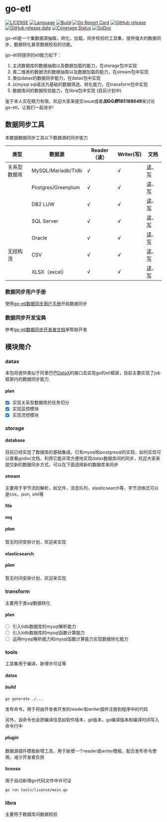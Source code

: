 # go-etl
[![LICENSE][license-img]][license]
[![Language][lang-img]][lang]
[![Build][ci-img]][ci]
[![Go Report Card][report-img]][report]
[![GitHub release][release-img]][release]
[![GitHub release date][release-date-img]][release-date]
[![Coverage Status][cov-img]][cov]
[![GoDoc][doc-img]][doc]

go-etl是一个集数据源抽取，转化，加载，同步校验的工具集，提供强大的数据同步，数据转化甚至数据校验的功能。

go-etl将提供的etl能力如下：

1. 主流数据库的数据抽取以及数据加载的能力，在storage包中实现
2. 类二维表的数据流的数据抽取以及数据加载的能力，在stream包中实现
3. 类似datax的数据同步能力，在datax包中实现
4. 以mysql sql语法为基础的数据筛选、转化能力，在transform包中实现
5. 数据库间的数据校验能力，在libra包中实现 (目前计划中)

鉴于本人实在精力有限，欢迎大家来提交issue或者***加QQ群185188648***来讨论go-etl，让我们一起进步!

## 数据同步工具

本数据数据同步工具以下数据源的同步能力

| 类型         | 数据源             | Reader（读） | Writer(写) | 文档                                                         |
| ------------ | ------------------ | ------------ | ---------- | ------------------------------------------------------------ |
| 关系型数据库 | MySQL/Mariadb/Tidb | √            | √          | [读](datax/plugin/reader/mysql/README.md)、[写](datax/plugin/writer/mysql/README.md) |
|              | Postgres/Greenplum | √            | √          | [读](datax/plugin/reader/postgres/README.md)、[写](datax/plugin/writer/postgres/README.md) |
|              | DB2 LUW            | √            | √          | [读](datax/plugin/reader/db2/README.md)、[写](datax/plugin/writer/db2/README.md) |
|              | SQL Server            | √            | √          | [读](datax/plugin/reader/sqlserver/README.md)、[写](datax/plugin/writer/sqlserver/README.md) |
|              | Oracle            | √            | √          | [读](datax/plugin/reader/oracle/README.md)、[写](datax/plugin/writer/oracle/README.md) |
| 无结构流     | CSV                | √            | √          | [读](datax/plugin/reader/csv/README.md)、[写](datax/plugin/writer/csv/README.md) |
|              | XLSX（excel）      | √            | √          | [读](datax/plugin/reader/xlsx/README.md)、[写](datax/plugin/writer/xlsx/README.md) |

### 数据同步用户手册

使用[go-etl数据同步用户手册](README_USER.md)开始数据同步

### 数据同步开发宝典

参考[go-etl数据同步开发者文档](datax/README.md)来帮助开发

## 模块简介
### datax

本包将提供类似于阿里巴巴[DataX](https://github.com/alibaba/DataX)的接口去实现go的etl框架，目前主要实现了job框架内的数据同步能力.

#### plan

- [x] 实现关系型数据库的任务切分
- [x] 实现监控模块
- [x] 实现流控模块

### storage

#### database

目前已经实现了数据库的基础集成，已有mysql和postgresql的实现，如何实现可以查看godoc文档，利用它能非常方便地实现datax数据库间的同步，欢迎大家来提交新的数据同步方式，可以在下面选择新的数据库来同步

#### stream

主要用于字节流的解析，如文件，消息队列，elasticsearch等，字节流格式可以是cvs，json, xml等

#### file

#### mq

##### plan

暂无时间安排计划，欢迎来实现

#### elasticsearch

##### plan

暂无时间安排计划，欢迎来实现

### transform

主要用于类sql数据转化

#### plan

- [ ] 引入tidb数据库的mysql解析能力
- [ ] 引入tidb数据库的mysql函数计算能力
- [ ] 运用mysql解析能力和mysql函数计算能力实现数据转化能力

### tools

工具集用于编译，新增许可证等

#### datax

##### build

```bash
go generate ./...
```
发布命令，用于将由开发者开发的reader和writer插件注册到程序中的代码

另外，该命令也会把编译信息如软件版本，git版本，go编译版本和编译时间写入命令行中

##### plugin

数据源插件模板新增工具，用于新增一个reader或writer模板，配合发布命令使用，减少开发者负担

#### license

用于自动新增go代码文件中许可证

```bash
go run tools/license/main.go
```

### libra

主要用于数据库间数据校验

[lang-img]:https://img.shields.io/badge/Language-Go-blue.svg
[lang]:https://golang.org/
[report-img]:https://goreportcard.com/badge/github.com/Breeze0806/go-etl
[report]:https://goreportcard.com/report/github.com/Breeze0806/go-etl
[doc-img]:https://godoc.org/github.com/Breeze0806/go-etl?status.svg
[doc]:https://godoc.org/github.com/Breeze0806/go-etl
[license-img]: https://img.shields.io/badge/License-Apache%202.0-blue.svg
[license]: https://github.com/Breeze0806/go-etl/blob/main/LICENSE
[ci-img]: https://github.com/Breeze0806/go-etl/actions/workflows/Build.yml/badge.svg
[ci]: https://github.com/Breeze0806/go-etl/actions/workflows/Build.yml
[release-img]: https://img.shields.io/github/tag/Breeze0806/go-etl.svg?label=release
[release]: https://github.com/Breeze0806/go-etl/releases
[release-date-img]: https://img.shields.io/github/release-date/Breeze0806/go-etl.svg
[release-date]: https://github.com/Breeze0806/go-etl/releases
[cov-img]: https://codecov.io/gh/Breeze0806/go-etl/branch/main/graph/badge.svg?token=UGb27Nysga
[cov]: https://codecov.io/gh/Breeze0806/go-etl